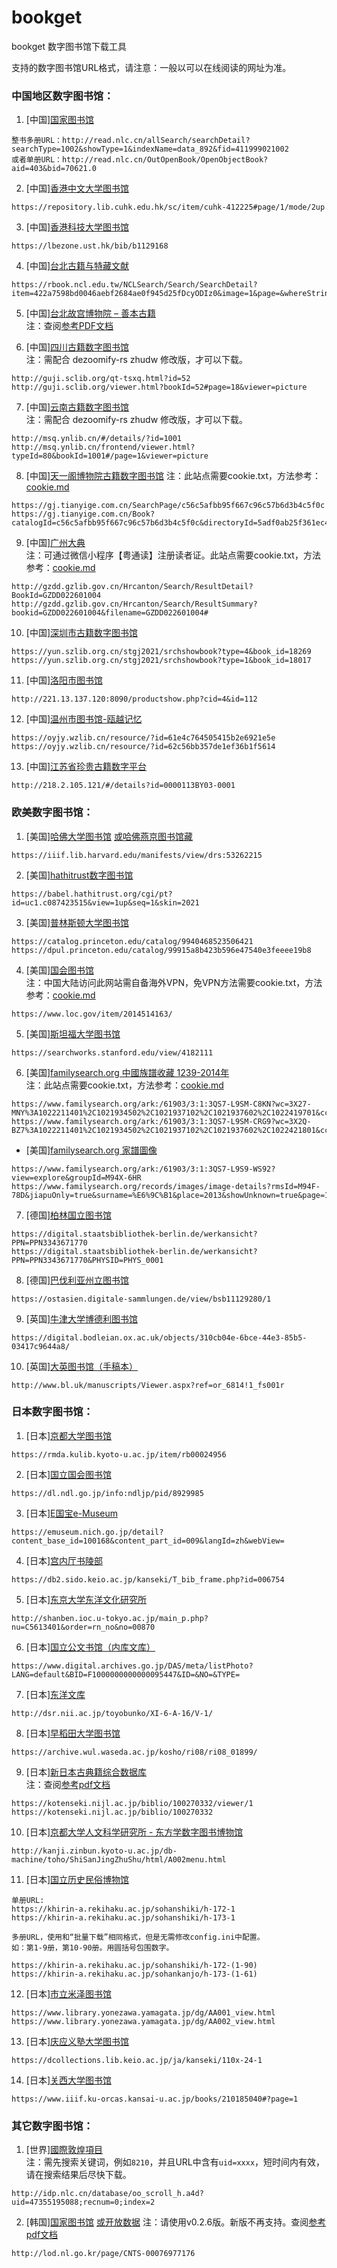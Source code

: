 # bookget
bookget 数字图书馆下载工具

支持的数字图书馆URL格式，请注意：一般以可以在线阅读的网址为准。
### 中国地区数字图书馆：
1. [中国][国家图书馆](http://read.nlc.cn/thematDataSearch/toGujiIndex)
```
整书多册URL：http://read.nlc.cn/allSearch/searchDetail?searchType=1002&showType=1&indexName=data_892&fid=411999021002
或者单册URL：http://read.nlc.cn/OutOpenBook/OpenObjectBook?aid=403&bid=70621.0
```

2. [中国][香港中文大学图书馆](https://repository.lib.cuhk.edu.hk/sc/collection)
```
https://repository.lib.cuhk.edu.hk/sc/item/cuhk-412225#page/1/mode/2up
```

3. [中国][香港科技大学图书馆](https://lbezone.ust.hk/)
```
https://lbezone.ust.hk/bib/b1129168
```

4. [中国][台北古籍与特藏文献](https://rbook.ncl.edu.tw/NCLSearch)
```
https://rbook.ncl.edu.tw/NCLSearch/Search/SearchDetail?item=422a7598bd0046aebf2684ae0f945d25fDcyODIz0&image=1&page=&whereString=&sourceWhereString=&SourceID=
```

5. [中国][台北故宫博物院 – 善本古籍 ](https://rbk-doc.npm.edu.tw/)   
   注：查阅[参考PDF文档](/doc/pdf/05.%E4%BD%BF%E7%94%A8bookget%E4%B8%8B%E8%BD%BD%E5%8F%B0%E5%8C%97%E6%95%85%E5%AE%AB%E5%8D%9A%E7%89%A9%E9%99%A2%E5%96%84%E6%9C%AC%E5%8F%A4%E7%B1%8D.pdf)

6. [中国][四川古籍数字图书馆](http://guji.sclib.org/qt-zxsk.html)   
   注：需配合 dezoomify-rs zhudw 修改版，才可以下载。
```
http://guji.sclib.org/qt-tsxq.html?id=52
http://guji.sclib.org/viewer.html?bookId=52#page=18&viewer=picture
```

7. [中国][云南古籍数字图书馆](http://msq.ynlib.cn/)   
   注：需配合 dezoomify-rs zhudw 修改版，才可以下载。
```
http://msq.ynlib.cn/#/details/?id=1001
http://msq.ynlib.cn/frontend/viewer.html?typeId=80&bookId=1001#/page=1&viewer=picture
```

8. [中国][天一阁博物院古籍数字图书馆](https://gj.tianyige.com.cn/)
   注：此站点需要cookie.txt，方法参考：[cookie.md](cookie.md)
```
https://gj.tianyige.com.cn/SearchPage/c56c5afbb95f667c96c57b6d3b4c5f0c
https://gj.tianyige.com.cn/Book?catalogId=c56c5afbb95f667c96c57b6d3b4c5f0c&directoryId=5adf0ab25f361ec4c96205023079c8b9&fascicleId=c3e3ee09cfbb2059c586207344310943
```

9. [中国][广州大典](http://gzdd.gzlib.gov.cn/Hrcanton/)   
   注：可通过微信小程序【粤通读】注册读者证。此站点需要cookie.txt，方法参考：[cookie.md](cookie.md)
```
http://gzdd.gzlib.gov.cn/Hrcanton/Search/ResultDetail?BookId=GZDD022601004
http://gzdd.gzlib.gov.cn/Hrcanton/Search/ResultSummary?bookid=GZDD022601004&filename=GZDD022601004#
```

10. [中国][深圳市古籍数字图书馆](https://yun.szlib.org.cn/stgj2021/)
```
https://yun.szlib.org.cn/stgj2021/srchshowbook?type=4&book_id=18269  
https://yun.szlib.org.cn/stgj2021/srchshowbook?type=1&book_id=18017
```

11. [中国][洛阳市图书馆](http://221.13.137.120:8090/index.php)
```
http://221.13.137.120:8090/productshow.php?cid=4&id=112
```

12. [中国][温州市图书馆-瓯越记忆](https://oyjy.wzlib.cn/pdf/)
```
https://oyjy.wzlib.cn/resource/?id=61e4c764505415b2e6921e5e
https://oyjy.wzlib.cn/resource/?id=62c56bb357de1ef36b1f5614
```
13. [中国][江苏省珍贵古籍数字平台](http://218.2.105.121/)
```
http://218.2.105.121/#/details?id=0000113BY03-0001
```

### 欧美数字图书馆：
1. [美国][哈佛大学图书馆](https://hollis.harvard.edu/) [或哈佛燕京图书馆藏](https://gj.library.sh.cn/org/harvard)   
```
https://iiif.lib.harvard.edu/manifests/view/drs:53262215
```

2. [美国][hathitrust数字图书馆](https://www.hathitrust.org/)
```
https://babel.hathitrust.org/cgi/pt?id=uc1.c087423515&view=1up&seq=1&skin=2021
```

3. [美国][普林斯顿大学图书馆](https://library.princeton.edu/)
```
https://catalog.princeton.edu/catalog/9940468523506421
https://dpul.princeton.edu/catalog/99915a8b423b596e47540e3feeee19b8
```

4. [美国][国会图书馆](https://www.loc.gov/collections/chinese-rare-books/)   
   注：中国大陆访问此网站需自备海外VPN，免VPN方法需要cookie.txt，方法参考：[cookie.md](cookie.md)
```
https://www.loc.gov/item/2014514163/
```

5. [美国][斯坦福大学图书馆](https://searchworks.stanford.edu/?f%5Baccess_facet%5D%5B%5D=Online&f%5Bbuilding_facet%5D%5B%5D=East+Asia&f%5Bformat_main_ssim%5D%5B%5D=Book&f%5Blanguage%5D%5B%5D=Chinese&utf8=%E2%9C%93)
```
https://searchworks.stanford.edu/view/4182111   
```

6. [美国][familysearch.org 中國族譜收藏 1239-2014年](https://www.familysearch.org/search/collection/1787988)   
   注：此站点需要cookie.txt，方法参考：[cookie.md](cookie.md)
```
https://www.familysearch.org/ark:/61903/3:1:3QS7-L9SM-C8KN?wc=3X27-MNY%3A1022211401%2C1021934502%2C1021937102%2C1021937602%2C1022419701&cc=1787988
https://www.familysearch.org/ark:/61903/3:1:3QS7-L9SM-CRG9?wc=3X2Q-BZ7%3A1022211401%2C1021934502%2C1021937102%2C1021937602%2C1022421801&cc=1787988
```
- [美国][familysearch.org 家譜圖像](https://www.familysearch.org/records/images/)
```
https://www.familysearch.org/ark:/61903/3:1:3QS7-L9S9-WS92?view=explore&groupId=M94X-6HR
https://www.familysearch.org/records/images/image-details?rmsId=M94F-78D&jiapuOnly=true&surname=%E6%9C%B1&place=2013&showUnknown=true&page=1&pageSize=100&imageIndex=0
```

7. [德国][柏林国立图书馆](https://digital.staatsbibliothek-berlin.de)
```
https://digital.staatsbibliothek-berlin.de/werkansicht?PPN=PPN3343671770
https://digital.staatsbibliothek-berlin.de/werkansicht?PPN=PPN3343671770&PHYSID=PHYS_0001
```

8. [德国][巴伐利亚州立图书馆](https://ostasien.digitale-sammlungen.de/)
```
https://ostasien.digitale-sammlungen.de/view/bsb11129280/1
```
9. [英国][牛津大学博德利图书馆](https://digital.bodleian.ox.ac.uk/collections/chinese-digitization-project/)
```
https://digital.bodleian.ox.ac.uk/objects/310cb04e-6bce-44e3-85b5-03417c9644a8/
```
10. [英国][大英图书馆（手稿本）](http://www.bl.uk/manuscripts/)
```
http://www.bl.uk/manuscripts/Viewer.aspx?ref=or_6814!1_fs001r
```



### 日本数字图书馆：

1. [日本][京都大学图书馆](https://rmda.kulib.kyoto-u.ac.jp/)

```
https://rmda.kulib.kyoto-u.ac.jp/item/rb00024956
```
2. [日本][国立国会图书馆](http://dl.ndl.go.jp/)
```
https://dl.ndl.go.jp/info:ndljp/pid/8929985
```
3. [日本][E国宝e-Museum]( https://emuseum.nich.go.jp/)
```
https://emuseum.nich.go.jp/detail?content_base_id=100168&content_part_id=009&langId=zh&webView=
```
4. [日本][宫内厅书陵部](https://db2.sido.keio.ac.jp/kanseki/T_bib_search.php)
```
https://db2.sido.keio.ac.jp/kanseki/T_bib_frame.php?id=006754
```
5. [日本][东京大学东洋文化研究所](http://shanben.ioc.u-tokyo.ac.jp/list.php)
```
http://shanben.ioc.u-tokyo.ac.jp/main_p.php?nu=C5613401&order=rn_no&no=00870
```

6. [日本][国立公文书馆（内库文库）](https://www.digital.archives.go.jp/)
```
https://www.digital.archives.go.jp/DAS/meta/listPhoto?LANG=default&BID=F1000000000000095447&ID=&NO=&TYPE=
```
7. [日本][东洋文库]( http://dsr.nii.ac.jp/toyobunko/index.html.ja)
```
http://dsr.nii.ac.jp/toyobunko/XI-6-A-16/V-1/
```
8. [日本][早稻田大学图书馆](https://www.wul.waseda.ac.jp/kotenseki/search.php)
```
https://archive.wul.waseda.ac.jp/kosho/ri08/ri08_01899/
```
9. [日本][新日本古典籍综合数据库](https://kotenseki.nijl.ac.jp/)   
   注：查阅[参考pdf文档](/doc/pdf/04.%E4%BD%BF%E7%94%A8bookget%E4%B8%8B%E8%BD%BD%E6%96%B0%E6%97%A5%E6%9C%AC%E5%8F%A4%E5%85%B8%E5%9B%BE%E4%B9%A6.pdf)
```
https://kotenseki.nijl.ac.jp/biblio/100270332/viewer/1
https://kotenseki.nijl.ac.jp/biblio/100270332
```

10. [日本][京都大学人文科学研究所 - 东方学数字图书博物馆](http://kanji.zinbun.kyoto-u.ac.jp/db-machine/toho/html/top.html)
```
http://kanji.zinbun.kyoto-u.ac.jp/db-machine/toho/ShiSanJingZhuShu/html/A002menu.html
```

11. [日本][国立历史民俗博物馆](https://khirin-a.rekihaku.ac.jp/)
```
单册URL:
https://khirin-a.rekihaku.ac.jp/sohanshiki/h-172-1
https://khirin-a.rekihaku.ac.jp/sohanshiki/h-173-1

多册URL，使用和“批量下载”相同格式，但是无需修改config.ini中配置。
如：第1-9册，第10-90册。用圆括号包围数字。   

https://khirin-a.rekihaku.ac.jp/sohanshiki/h-172-(1-90)
https://khirin-a.rekihaku.ac.jp/sohankanjo/h-173-(1-61)
```
12. [日本][市立米泽图书馆](https://www.library.yonezawa.yamagata.jp/dg/zen.html)
```
https://www.library.yonezawa.yamagata.jp/dg/AA001_view.html
https://www.library.yonezawa.yamagata.jp/dg/AA002_view.html
```
13. [日本][庆应义塾大学图书馆](https://dcollections.lib.keio.ac.jp/ja/kanseki)
```
https://dcollections.lib.keio.ac.jp/ja/kanseki/110x-24-1
```
14. [日本][关西大学图书馆](https://www.iiif.ku-orcas.kansai-u.ac.jp/books)
```
https://www.iiif.ku-orcas.kansai-u.ac.jp/books/210185040#?page=1
```


### 其它数字图书馆：
1. [世界][國際敦煌項目](http://idp.nlc.cn/)   
   注：需先搜索关键词，例如`8210`，并且URL中含有`uid=xxxx`，短时间内有效，请在搜索结果后尽快下载。
```
http://idp.nlc.cn/database/oo_scroll_h.a4d?uid=47355195088;recnum=0;index=2
```
2.  [韩国][国家图书馆](https://www.dlibrary.go.kr/) [或开放数据](https://lod.nl.go.kr/)
   注：请使用v0.2.6版。新版不再支持。查阅[参考pdf文档](/doc/pdf/03.%E4%BD%BF%E7%94%A8bookget%E4%B8%8B%E8%BD%BD%E9%9F%A9%E5%9B%BD%E5%9B%BE%E4%B9%A6%E9%A6%86%E5%9B%BE%E4%B9%A6.pdf)
```
http://lod.nl.go.kr/page/CNTS-00076977176
```

